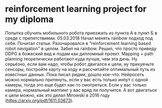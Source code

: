 # reinforcement learning project for my diploma
Попытка обучить мобильного робота приезжать из пункта А в пункт Б в среде с препятствиями.
05.03.2018 Начал менять rainbow подход под себя. Почитал статьи. Разочаровался в "reinforcement learning based robot navigation" в целом. Забил на rainbow. Решил, что просто приведу DDPG в божеский вид и подам как дипломный проект. Mapping + path planning теоретически работают куда лучше, чем эта дичь. Ну серьёзно, если вам надо, чтобы робот двигался к цели, ну прихуячьте сенсоры, постройте карту на ходу и рассчитайте оптимальный путь из известных данных. Пока писал ридми, дошло кое-что. Нейросеть можно нормально притянуть, если у вас есть только инпут с одной камеры, тогда это еще будет как-то смотреться. Если у вас только камера, нормальный маппинг у вас вряд ли получится. А вот двигаться к цели можно, как это делал Mirowski в 2016 году (https://arxiv.org/pdf/1611.03673).